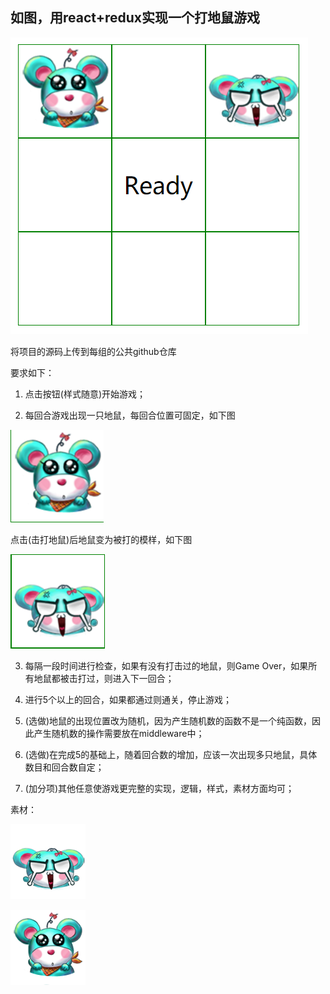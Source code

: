 ## 如图，用react+redux实现一个打地鼠游戏

![图5-1](5-1.png)

将项目的源码上传到每组的公共github仓库

要求如下：
1. 点击按钮(样式随意)开始游戏；

2. 每回合游戏出现一只地鼠，每回合位置可固定，如下图

![图5-2](5-2.png)

点击(击打地鼠)后地鼠变为被打的模样，如下图

![图5-3](5-3.png)

3. 每隔一段时间进行检查，如果有没有打击过的地鼠，则Game Over，如果所有地鼠都被击打过，则进入下一回合；

4. 进行5个以上的回合，如果都通过则通关，停止游戏；

5. (选做)地鼠的出现位置改为随机，因为产生随机数的函数不是一个纯函数，因此产生随机数的操作需要放在middleware中；

6. (选做)在完成5的基础上，随着回合数的增加，应该一次出现多只地鼠，具体数目和回合数自定；

7. (加分项)其他任意使游戏更完整的实现，逻辑，样式，素材方面均可；

素材：

![地鼠](1.png)

![被打后](2.png)
